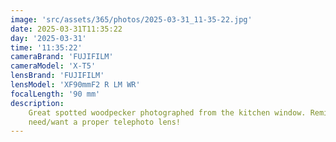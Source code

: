 ```yaml
---
image: 'src/assets/365/photos/2025-03-31_11-35-22.jpg'
date: 2025-03-31T11:35:22
day: '2025-03-31'
time: '11:35:22'
cameraBrand: 'FUJIFILM'
cameraModel: 'X-T5'
lensBrand: 'FUJIFILM'
lensModel: 'XF90mmF2 R LM WR'
focalLength: '90 mm'
description:
    Great spotted woodpecker photographed from the kitchen window. Reminder to myself\u003A I
    need/want a proper telephoto lens!
---
```

